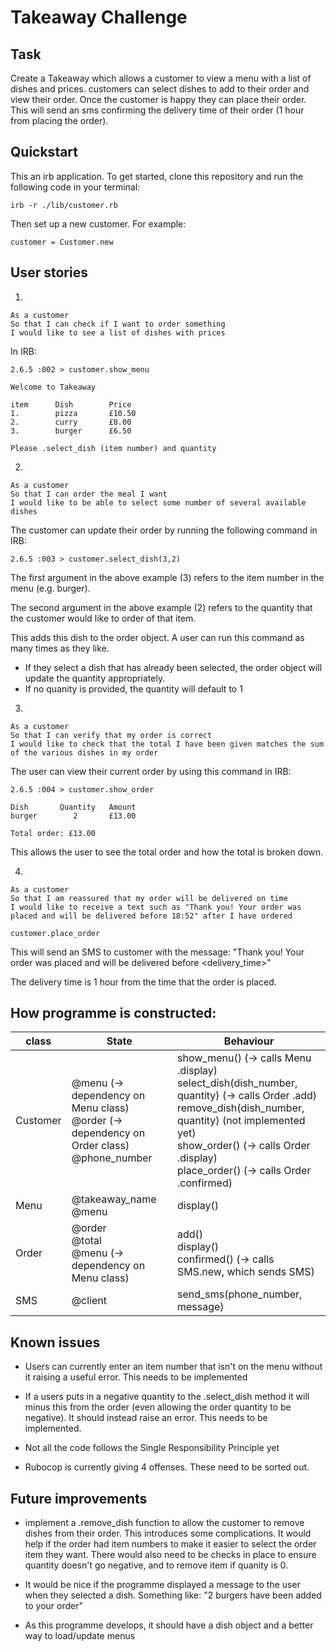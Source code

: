 Takeaway Challenge
==================

Task
----
Create a Takeaway which allows a customer to view a menu with a list of dishes and prices. customers
can select dishes to add to their order and view their order. Once the customer is happy they can
place their order. This will send an sms confirming the delivery time of their order (1 hour from placing
the order).

Quickstart
----
This an irb application. To get started, clone this repository and run the following code in your terminal:
```
irb -r ./lib/customer.rb
```
Then set up a new customer. For example:
```
customer = Customer.new
```

User stories
----

1.
```
As a customer
So that I can check if I want to order something
I would like to see a list of dishes with prices
```
In IRB:
```
2.6.5 :002 > customer.show_menu

Welcome to Takeaway

item      Dish        Price
1.        pizza       £10.50
2.        curry       £8.00
3.        burger      £6.50

Please .select_dish (item number) and quantity
```


2.
```
As a customer
So that I can order the meal I want
I would like to be able to select some number of several available dishes
```
The customer can update their order by running the following command in IRB:
```
2.6.5 :003 > customer.select_dish(3,2)
```
The first argument in the above example (3) refers to the
item number in the menu (e.g. burger).

The second argument in the above example (2) refers to the quantity that the customer would like to order of that item.

This adds this dish to the order object. A user can run this command as many times as they like.
  - If they select a dish that has already been selected, the order object will update the quantity appropriately.
  - If no quanity is provided, the quantity will default to 1

3.
```
As a customer
So that I can verify that my order is correct
I would like to check that the total I have been given matches the sum of the various dishes in my order
```
The user can view their current order by using this command in IRB:
```
2.6.5 :004 > customer.show_order

Dish       Quantity   Amount
burger        2       £13.00

Total order: £13.00
```
This allows the user to see the total order and how the total is broken down.

4.

```
As a customer
So that I am reassured that my order will be delivered on time
I would like to receive a text such as "Thank you! Your order was placed and will be delivered before 18:52" after I have ordered
```

```
customer.place_order
```
This will send an SMS to customer with the message:
"Thank you! Your order was placed and will be delivered before <delivery_time>"

The delivery time is 1 hour from the time that the order is placed.

How programme is constructed:
---

|  class    | State     | Behaviour   |
|-----------|-----------|-------------|
| Customer  | @menu (-> dependency on Menu class)<br>@order (-> dependency on Order class)<br>@phone_number | show_menu() (-> calls Menu .display) <br> select_dish(dish_number, quantity) (-> calls Order .add) <br> remove_dish(dish_number, quantity) (not implemented yet) <br> show_order() (-> calls Order .display)<br>place_order() (-> calls Order .confirmed)|
| Menu      | @takeaway_name <br> @menu | display() |
| Order     | @order <br> @total <br> @menu (-> dependency on Menu class)| add() <br> display() <br> confirmed() (-> calls SMS.new, which sends SMS)|
| SMS       | @client | send_sms(phone_number, message) |


Known issues
---
- Users can currently enter an item number that isn't on the menu without it raising a useful error. This needs to be implemented

- If a users puts in a negative quantity to the .select_dish method it will minus this from the order (even allowing the order quantity to be negative). It should instead raise an error. This needs to be implemented.

- Not all the code follows the Single Responsibility Principle yet

- Rubocop is currently giving 4 offenses. These need to be sorted out.

Future improvements
---
- implement a .remove_dish function to allow the customer to remove dishes from their order. This introduces some complications. It would help if the order had item numbers to make it easier to select the order item they want. There would also need to be checks in place to ensure quantity doesn't go negative, and to remove item if quanity is 0.

- It would be nice if the programme displayed a message to the user when they selected a dish. Something like: "2 burgers have been added to your order"

- As this programme develops, it should have a dish object and a better way to load/update menus
